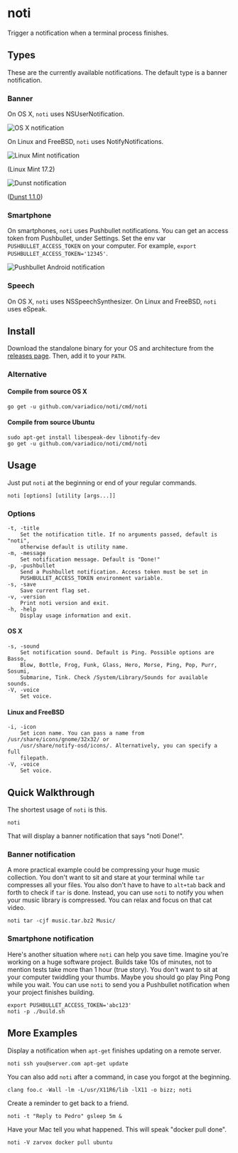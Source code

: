 # noti

Trigger a notification when a terminal process finishes.

## Types

These are the currently available notifications. The default type is a banner
notification.

### Banner

On OS X, `noti` uses NSUserNotification.

![OS X notification]

On Linux and FreeBSD, `noti` uses NotifyNotifications.

![Linux Mint notification]

(Linux Mint 17.2)

![Dunst notification]

([Dunst 1.1.0])

### Smartphone

On smartphones, `noti` uses Pushbullet notifications. You can get an access
token from Pushbullet, under Settings. Set the env var `PUSHBULLET_ACCESS_TOKEN`
on your computer. For example, `export PUSHBULLET_ACCESS_TOKEN='12345'`.

![Pushbullet Android notification]

### Speech

On OS X, `noti` uses NSSpeechSynthesizer. On Linux and FreeBSD, `noti` uses
eSpeak.

## Install

Download the standalone binary for your OS and architecture from the [releases
page]. Then, add it to your `PATH`.

### Alternative

#### Compile from source OS X

```
go get -u github.com/variadico/noti/cmd/noti
```

#### Compile from source Ubuntu

```
sudo apt-get install libespeak-dev libnotify-dev
go get -u github.com/variadico/noti/cmd/noti
```

## Usage

Just put `noti` at the beginning or end of your regular commands.

```
noti [options] [utility [args...]]
```

### Options

```
-t, -title
    Set the notification title. If no arguments passed, default is "noti",
    otherwise default is utility name.
-m, -message
    Set notification message. Default is "Done!"
-p, -pushbullet
    Send a Pushbullet notification. Access token must be set in
    PUSHBULLET_ACCESS_TOKEN environment variable.
-s, -save
    Save current flag set.
-v, -version
    Print noti version and exit.
-h, -help
    Display usage information and exit.
```

#### OS X

```
-s, -sound
    Set notification sound. Default is Ping. Possible options are Basso,
    Blow, Bottle, Frog, Funk, Glass, Hero, Morse, Ping, Pop, Purr, Sosumi,
    Submarine, Tink. Check /System/Library/Sounds for available sounds.
-V, -voice
    Set voice.
```

#### Linux and FreeBSD

```
-i, -icon
    Set icon name. You can pass a name from /usr/share/icons/gnome/32x32/ or
    /usr/share/notify-osd/icons/. Alternatively, you can specify a full
    filepath.
-V, -voice
    Set voice.
```

## Quick Walkthrough

The shortest usage of `noti` is this.

```
noti
```

That will display a banner notification that says "noti Done!".

### Banner notification

A more practical example could be compressing your huge music collection. You
don't want to sit and stare at your terminal while `tar` compresses all your
files. You also don't have to have to `alt+tab` back and forth to check if `tar`
is done. Instead, you can use `noti` to notify you when your music library is
compressed. You can relax and focus on that cat video.

```
noti tar -cjf music.tar.bz2 Music/
```

### Smartphone notification

Here's another situation where `noti` can help you save time. Imagine you're
working on a huge software project. Builds take 10s of minutes, not to mention
tests take more than 1 hour (true story). You don't want to sit at your computer
twiddling your thumbs. Maybe you should go play Ping Pong while you wait. You
can use `noti` to send you a Pushbullet notification when your project finishes
building.

```
export PUSHBULLET_ACCESS_TOKEN='abc123'
noti -p ./build.sh
```

## More Examples

Display a notification when `apt-get` finishes updating on a remote server.

```
noti ssh you@server.com apt-get update
```

You can also add `noti` after a command, in case you forgot at the beginning.

```
clang foo.c -Wall -lm -L/usr/X11R6/lib -lX11 -o bizz; noti
```

Create a reminder to get back to a friend.

```
noti -t "Reply to Pedro" gsleep 5m &
```

Have your Mac tell you what happened. This will speak "docker pull done".

```
noti -V zarvox docker pull ubuntu
```

[releases page]: https://github.com/variadico/noti/releases/latest
[OS X notification]: https://raw.githubusercontent.com/variadico/noti/master/screenshots/osx.png
[Linux Mint notification]: https://raw.githubusercontent.com/variadico/noti/master/screenshots/linux_mint.png
[Dunst notification]: https://raw.githubusercontent.com/variadico/noti/master/screenshots/bsd_dunst.png
[Dunst 1.1.0]: http://knopwob.org/dunst/index.html
[Pushbullet Android notification]: https://raw.githubusercontent.com/variadico/noti/master/screenshots/pushbullet_android.png
